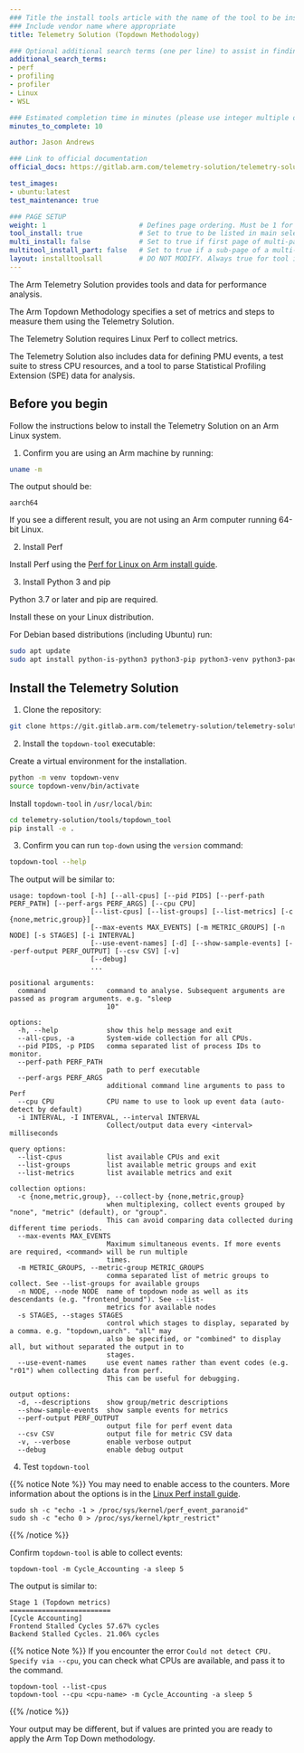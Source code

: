 ```yaml
---
### Title the install tools article with the name of the tool to be installed
### Include vendor name where appropriate
title: Telemetry Solution (Topdown Methodology)

### Optional additional search terms (one per line) to assist in finding the article
additional_search_terms:
- perf
- profiling
- profiler
- Linux
- WSL

### Estimated completion time in minutes (please use integer multiple of 5)
minutes_to_complete: 10

author: Jason Andrews

### Link to official documentation
official_docs: https://gitlab.arm.com/telemetry-solution/telemetry-solution

test_images:
- ubuntu:latest
test_maintenance: true

### PAGE SETUP
weight: 1                       # Defines page ordering. Must be 1 for first (or only) page.
tool_install: true              # Set to true to be listed in main selection page, else false
multi_install: false            # Set to true if first page of multi-page article, else false
multitool_install_part: false   # Set to true if a sub-page of a multi-page article, else false
layout: installtoolsall         # DO NOT MODIFY. Always true for tool install articles
---
```


The Arm Telemetry Solution provides tools and data for performance analysis.

The Arm Topdown Methodology specifies a set of metrics and steps to measure them using the Telemetry Solution.

The Telemetry Solution requires Linux Perf to collect metrics.

The Telemetry Solution also includes data for defining PMU events, a test suite to stress CPU resources, and a tool to parse Statistical Profiling Extension (SPE) data for analysis.

## Before you begin

Follow the instructions below to install the Telemetry Solution on an Arm Linux system.

1. Confirm you are using an Arm machine by running:

```bash
uname -m
```

The output should be:

```output
aarch64
```

If you see a different result, you are not using an Arm computer running 64-bit Linux.

2. Install Perf

Install Perf using the [Perf for Linux on Arm install guide](/install-guides/perf).

3. Install Python 3 and pip

Python 3.7 or later and pip are required.

Install these on your Linux distribution.

For Debian based distributions (including Ubuntu) run:

```bash { target="ubuntu:latest" }
sudo apt update
sudo apt install python-is-python3 python3-pip python3-venv python3-packaging linux-tools-generic linux-tools-$(uname -r) -y
```

## Install the Telemetry Solution

1. Clone the repository:

```bash { target="ubuntu:latest" }
git clone https://git.gitlab.arm.com/telemetry-solution/telemetry-solution.git
```

2. Install the `topdown-tool` executable:

Create a virtual environment for the installation.

```bash
python -m venv topdown-venv
source topdown-venv/bin/activate
```

Install `topdown-tool` in `/usr/local/bin`:

```bash
cd telemetry-solution/tools/topdown_tool
pip install -e .
```

3. Confirm you can run `top-down` using the `version` command:

```bash
topdown-tool --help
```

The output will be similar to:

```output
usage: topdown-tool [-h] [--all-cpus] [--pid PIDS] [--perf-path PERF_PATH] [--perf-args PERF_ARGS] [--cpu CPU]
                    [--list-cpus] [--list-groups] [--list-metrics] [-c {none,metric,group}]
                    [--max-events MAX_EVENTS] [-m METRIC_GROUPS] [-n NODE] [-s STAGES] [-i INTERVAL]
                    [--use-event-names] [-d] [--show-sample-events] [--perf-output PERF_OUTPUT] [--csv CSV] [-v]
                    [--debug]
                    ...

positional arguments:
  command               command to analyse. Subsequent arguments are passed as program arguments. e.g. "sleep
                        10"

options:
  -h, --help            show this help message and exit
  --all-cpus, -a        System-wide collection for all CPUs.
  --pid PIDS, -p PIDS   comma separated list of process IDs to monitor.
  --perf-path PERF_PATH
                        path to perf executable
  --perf-args PERF_ARGS
                        additional command line arguments to pass to Perf
  --cpu CPU             CPU name to use to look up event data (auto-detect by default)
  -i INTERVAL, -I INTERVAL, --interval INTERVAL
                        Collect/output data every <interval> milliseconds

query options:
  --list-cpus           list available CPUs and exit
  --list-groups         list available metric groups and exit
  --list-metrics        list available metrics and exit

collection options:
  -c {none,metric,group}, --collect-by {none,metric,group}
                        when multiplexing, collect events grouped by "none", "metric" (default), or "group".
                        This can avoid comparing data collected during different time periods.
  --max-events MAX_EVENTS
                        Maximum simultaneous events. If more events are required, <command> will be run multiple
                        times.
  -m METRIC_GROUPS, --metric-group METRIC_GROUPS
                        comma separated list of metric groups to collect. See --list-groups for available groups
  -n NODE, --node NODE  name of topdown node as well as its descendants (e.g. "frontend_bound"). See --list-
                        metrics for available nodes
  -s STAGES, --stages STAGES
                        control which stages to display, separated by a comma. e.g. "topdown,uarch". "all" may
                        also be specified, or "combined" to display all, but without separated the output in to
                        stages.
  --use-event-names     use event names rather than event codes (e.g. "r01") when collecting data from perf.
                        This can be useful for debugging.

output options:
  -d, --descriptions    show group/metric descriptions
  --show-sample-events  show sample events for metrics
  --perf-output PERF_OUTPUT
                        output file for perf event data
  --csv CSV             output file for metric CSV data
  -v, --verbose         enable verbose output
  --debug               enable debug output
```

4. Test `topdown-tool`

{{% notice Note %}}
You may need to enable access to the counters. More information about the options is in the [Linux Perf install guide](/install-guides/perf/).

```console
sudo sh -c "echo -1 > /proc/sys/kernel/perf_event_paranoid"
sudo sh -c "echo 0 > /proc/sys/kernel/kptr_restrict"
```
{{% /notice %}}

Confirm `topdown-tool` is able to collect events:

```console
topdown-tool -m Cycle_Accounting -a sleep 5
```

The output is similar to:

```output
Stage 1 (Topdown metrics)
=========================
[Cycle Accounting]
Frontend Stalled Cycles 57.67% cycles
Backend Stalled Cycles. 21.06% cycles
```

{{% notice Note %}}
If you encounter the error `Could not detect CPU. Specify via --cpu`, you can check what CPUs are available, and pass it to the command.

```console
topdown-tool --list-cpus
topdown-tool --cpu <cpu-name> -m Cycle_Accounting -a sleep 5

```
{{% /notice %}}

Your output may be different, but if values are printed you are ready to apply the Arm Top Down methodology.
